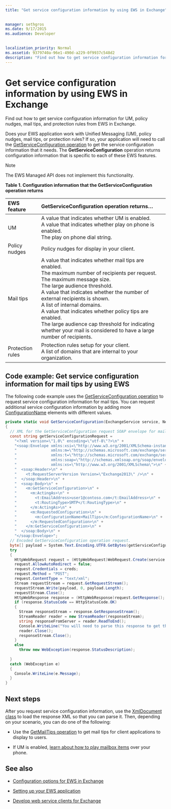 ```yaml
---
title: "Get service configuration information by using EWS in Exchange"
 
 
manager: sethgros
ms.date: 9/17/2015
ms.audience: Developer
 
 
localization_priority: Normal
ms.assetid: 9379740a-96e1-490d-a229-0f9937c548d2
description: "Find out how to get service configuration information for UM, policy nudges, mail tips, and protection rules from EWS in Exchange."
---
```


# Get service configuration information by using EWS in Exchange

Find out how to get service configuration information for UM, policy nudges, mail tips, and protection rules from EWS in Exchange.
  
Does your EWS application work with Unified Messaging (UM), policy nudges, mail tips, or protection rules? If so, your application will need to call the [GetServiceConfiguration operation](http://msdn.microsoft.com/library/070cbfe5-325a-4955-8e4a-8230ea0459a7%28Office.15%29.aspx) to get the service configuration information that it needs. The **GetServiceConfiguration** operation returns configuration information that is specific to each of these EWS features. 
  
> [!NOTE]
> The EWS Managed API does not implement this functionality. 
  
**Table 1. Configuration information that the GetServiceConfiguration operation returns**

|**EWS feature**|**GetServiceConfiguration operation returns…**|
|:-----|:-----|
|UM  <br/> | A value that indicates whether UM is enabled.  <br/>  A value that indicates whether play on phone is enabled.  <br/>  The play on phone dial string.  <br/> |
|Policy nudges  <br/> | Policy nudges for display in your client.  <br/> |
|Mail tips  <br/> | A value that indicates whether mail tips are enabled.  <br/>  The maximum number of recipients per request.  <br/>  The maximum message size.  <br/>  The large audience threshold.  <br/>  A value that indicates whether the number of external recipients is shown.  <br/>  A list of internal domains.  <br/>  A value that indicates whether policy tips are enabled.  <br/>  The large audience cap threshold for indicating whether your mail is considered to have a large number of recipients.  <br/> |
|Protection rules  <br/> | Protection rules setup for your client.  <br/>  A list of domains that are internal to your organization.  <br/> |
   
## Code example: Get service configuration information for mail tips by using EWS

The following code example uses the [GetServiceConfiguration operation](http://msdn.microsoft.com/library/070cbfe5-325a-4955-8e4a-8230ea0459a7%28Office.15%29.aspx) to request service configuration information for mail tips. You can request additional service configuration information by adding more [ConfigurationName](http://msdn.microsoft.com/library/3b524a2f-9c6b-4550-9f3d-f78d176b0f7b%28Office.15%29.aspx) elements with different values. 
  
```cs
private static void GetServiceConfiguration(ExchangeService service, NetworkCredential creds)
{ 
  // XML for the GetServiceConfiguration request SOAP envelope for mail tips configuration information.
  const string getServiceConfigurationRequest = 
    "<?xml version=\"1.0\" encoding=\"utf-8\"?>\n" +
    "<soap:Envelope xmlns:xsi=\"http://www.w3.org/2001/XMLSchema-instance\"\n" +
    "               xmlns:m=\"http://schemas.microsoft.com/exchange/services/2006/messages\"\n" +
    "               xmlns:t=\"http://schemas.microsoft.com/exchange/services/2006/types\" \n" +
    "               xmlns:soap=\"http://schemas.xmlsoap.org/soap/envelope/\"\n" +
    "               xmlns:xs=\"http://www.w3.org/2001/XMLSchema\">\n" +
    "  <soap:Header>\n" +
    "    <t:RequestServerVersion Version=\"Exchange2013\" />\n" +
    "  </soap:Header>\n" +
    "  <soap:Body>\n" +
    "    <m:GetServiceConfiguration>\n" +
    "      <m:ActingAs>\n" +
    "        <t:EmailAddress>user1@contoso.com</t:EmailAddress>\n" +
    "        <t:RoutingType>SMTP</t:RoutingType>\n" +
    "      </m:ActingAs>\n" +
    "      <m:RequestedConfiguration>\n" +
    "        <m:ConfigurationName>MailTips</m:ConfigurationName>\n" +
    "      </m:RequestedConfiguration>\n" +
    "    </m:GetServiceConfiguration>\n" +
    "  </soap:Body>\n" +
    "</soap:Envelope>";
  // Encoded GetServiceConfiguration operation request.
  byte[] payload = System.Text.Encoding.UTF8.GetBytes(getServiceConfigurationRequest);
  try
  {
    HttpWebRequest request = (HttpWebRequest)WebRequest.Create(service.Url);
    request.AllowAutoRedirect = false;
    request.Credentials = creds;
    request.Method = "POST";
    request.ContentType = "text/xml";
    Stream requestStream = request.GetRequestStream();
    requestStream.Write(payload, 0, payload.Length);
    requestStream.Close();
    HttpWebResponse response = (HttpWebResponse)request.GetResponse();
    if (response.StatusCode == HttpStatusCode.OK)
    {
      Stream responseStream = response.GetResponseStream();
      StreamReader reader = new StreamReader(responseStream);
      string responseFromServer = reader.ReadToEnd();
      Console.WriteLine("You will need to parse this response to get the configuration information:\n\n" + responseFromServer);
      reader.Close();
      responseStream.Close();
    }
    else
      throw new WebException(response.StatusDescription);
          
  }
  catch (WebException e)
  {
    Console.WriteLine(e.Message);
  }
}

```

## Next steps

After you request service configuration information, use the [XmlDocument class](http://msdn.microsoft.com/en-us/library/system.xml.xmldocument.aspx) to load the response XML so that you can parse it. Then, depending on your scenario, you can do one of the following: 
  
- Use the [GetMailTips operation](http://msdn.microsoft.com/library/025483ec-a9f3-4735-8a95-d26e30ea7974%28Office.15%29.aspx) to get mail tips for client applications to display to users. 
    
- If UM is enabled, [learn about how to play mailbox items](http://blogs.msdn.com/b/exchangedev/archive/2009/11/05/play-exchange-2010-mailbox-items-on-your-phone-by-using-the-ews-managed-api.aspx) over your phone. 
    
## See also


- [Configuration options for EWS in Exchange](configuration-options-for-ews-in-exchange.md)
    
- [Setting up your EWS application](setting-up-your-ews-application.md)
    
- [Develop web service clients for Exchange](develop-web-service-clients-for-exchange.md)
    

